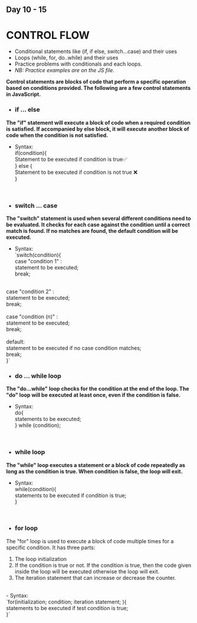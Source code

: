 ## Day 10 - 15 <br/>
# CONTROL FLOW
- Conditional statements like (if, if else, switch...case) and their uses
- Loops (while, for, do..while) and their uses
- Practice problems with conditionals and each loops.
- *NB: Practice examples are on the JS file.*

**Control statements are blocks of code that perform a specific operation based on conditions provided. The following are a few control statements in JavaScript.** <br/>

- ### if ... else

 **The "if" statement will execute a block of code when a required condition is satisfied. If accompanied by else block, it will execute another block of code when the condition is not satisfied.** <br/>

 - Syntax: <br/>
 if(condition){ <br/>
    Statement to be executed if condition is true✅ <br/>
  } else { <br/>
    Statement to be executed if condition is not true ❌ <br/>
  } <br/>
 <br/>

 - ### switch ... case

 **The "switch" statement is used  when several different conditions need to be evaluated. It checks for each case against the condition until a correct match is found. If no matches are found, the default condition will be executed.** <br/>

 - Syntax: <br/>
 `switch(condition){ <br/>
    case "condition 1" : <br/>
    statement to be executed; <br/>
    break; <br/>
<br/>
    case "condition 2" : <br/>
    statement to be executed; <br/>
    break; <br/>
<br/>
    case "condition (n)" : <br/>
    statement to be executed; <br/>
    break; <br/>
<br/>
    default: <br/>
    statement to be executed if no case condition matches; <br/>
    break; <br/>
 }` <br/>


- ### do ... while loop
**The "do...while" loop checks for the condition at the end of the loop. The "do" loop will be executed at least once, even if the condition is false.** <br/>

- Syntax: <br/>
do{ <br/>
  statements to be executed; <br/>
} while (condition); <br/>
<br/>

- ### while loop
**The "while" loop executes a statement or a block of code repeatedly as long as the condition is true. When condition is false, the loop will exit.** <br/>

- Syntax: <br/>
while(condition){ <br/>
  statements to be executed if condition is true; <br/>
} <br/>
<br/>  

- ### for loop
The "for" loop is used to execute a block of code multiple times for a specific condition. It has three parts: <br/>
  1. The loop initialization <br/>
  2. If the condition is true or not. If the condition is true, then the code given inside the loop will be executed otherwise the loop will exit. <br/>
  3. The iteration statement that can increase or decrease the counter. <br/>
  <br/>
- Syntax: <br/>
`for(initialization; condition; iteration statement; ){ <br/>
  statements to be executed if test condition is true; <br/>
}` <br/>
<br/>
